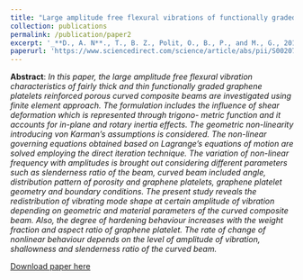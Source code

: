 ```yaml
---
title: "Large amplitude free flexural vibrations of functionally graded graphene platelets reinforced porous composite curved beams using finite element based on trigonometric shear deformation theory"
collection: publications
permalink: /publication/paper2
excerpt: '_**D., A. N**., T., B. Z., Polit, O., B., P., and M., G., 2019, “Large Amplitude Free Flexural Vibrations of Functionally Graded Graphene Platelets Reinforced Porous Composite Curved Beams Using Finite Element Based on Trigonometric Shear Deformation Theory,” Int. J. Non. Linear. Mech., 116(June), pp. 302–317._'
paperurl: 'https://www.sciencedirect.com/science/article/abs/pii/S0020746219303944'
---
```

**Abstract**: _In this paper, the large amplitude free flexural vibration characteristics of fairly thick and thin functionally graded graphene platelets reinforced porous curved composite beams are investigated using finite element approach. The formulation includes the influence of shear deformation which is represented through trigono- metric function and it accounts for in-plane and rotary inertia effects. The geometric non-linearity introducing von Karman’s assumptions is considered. The non-linear governing equations obtained based on Lagrange’s equations of motion are solved employing the direct iteration technique. The variation of non-linear frequency with amplitudes is brought out considering different parameters such as slenderness ratio of the beam, curved beam included angle, distribution pattern of porosity and graphene platelets, graphene platelet geometry and boundary conditions. The present study reveals the redistribution of vibrating mode shape at certain amplitude of vibration depending on geometric and material parameters of the curved composite beam. Also, the degree of hardening behaviour increases with the weight fraction and aspect ratio of graphene platelet. The rate of change of nonlinear behaviour depends on the level of amplitude of vibration, shallowness and slenderness ratio of the curved beam._

[Download paper here](https://AND2797.github.io/files/1-s2.0-S0020746219303944-main.pdf)



